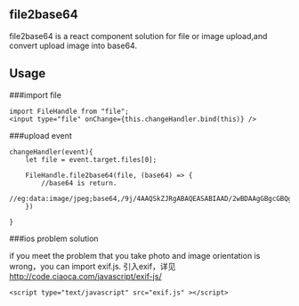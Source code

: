file2base64
-----

file2base64 is a react component solution for file or image upload,and convert upload image into base64.


Usage
-----

###import file

```
import FileHandle from "file";
<input type="file" onChange={this.changeHandler.bind(this)} />
```


###upload event


```
changeHandler(event){        
    let file = event.target.files[0];  
    
    FileHandle.file2base64(file, (base64) => {
		//base64 is return.
		//eg:data:image/jpeg;base64,/9j/4AAQSkZJRgABAQEASABIAAD/2wBDAAgGBgcGBQgHBwcJCQgKDBQNDAsLDBkSEw8UHRofHh0aHBwgJC4nICIsIxwcKDcpLDAxNDQ0Hyc5PTgyPC4z
	})

}
```

###ios problem solution

if you meet the problem that you take photo and image orientation is wrong，you can import exif.js.
引入exif，详见  http://code.ciaoca.com/javascript/exif-js/

```
<script type="text/javascript" src="exif.js" ></script>
```

